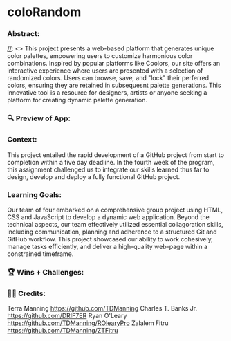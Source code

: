 # coloRandom

### Abstract:
[//]: <> This project presents a web-based platform that generates unique color palettes, empowering users to customize  harmonious color combinations. Inspired by popular platforms like Coolors, our site offers an interactive experience where users are presented with a selection of randomized colors. Users can browse, save, and "lock" their perferred colors, ensuring they are retained in subsequesnt palette generations. This innovative tool is a resource for designers, artists or anyone seeking a platform for creating dynamic palette generation. 

### 🔍 Preview of App:
[//]: <> (Provide ONE gif or screenshot of your application - choose the "coolest" piece of functionality to show off.)

###  Context:
[//]: <> (Give some context for the project here. How long did you have to work on it? How far into the Turing program are you?)
This project entailed the rapid development of a GitHub project from start to completion within a five day deadline. In the fourth week of the program, this assignment challenged us to integrate our skills learned thus far to design, develop and deploy a fully functional GitHub project.

###  Learning Goals:
[//]: <> (What were the learning goals of this project? What tech did you work with?)
Our team of four embarked on a comprehensive group project using HTML, CSS and JavaScript to develop a dynamic web application. Beyond the technical aspects, our team effectively utilized essential collagoration skills, including communication, planning and adherence to a structured Git and GitHub workflow. This project showcased our ability to work cohesively, manage tasks efficiently, and deliver a high-quality web-page within a constrained timeframe. 

### 🏆 Wins + Challenges:
[//]: <> (What are 2-3 wins you have from this project? What were some challenges you faced - and how did you get over them?)

### 👏🏽 Credits:
[//]: <> 
Terra Manning https://github.com/TDManning
Charles T. Banks Jr. https://github.com/DRIF7ER
Ryan O'Leary https://github.com/TDManning/ROlearyPro
Zalalem Fitru https://github.com/TDManning/ZTFitru
